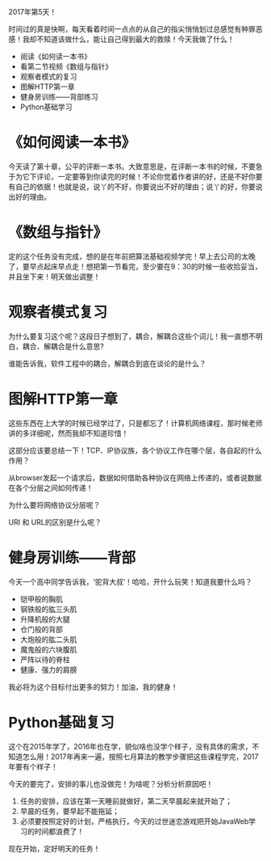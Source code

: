 2017年第5天！

时间过的真是快啊，每天看着时间一点点的从自己的指尖悄悄划过总感觉有种罪恶感！我却不知道该做什么，能让自己得到最大的救赎！今天我做了什么！

* 阅读《如何读一本书》
* 看第二节视频《数组与指针》
* 观察者模式的复习
* 图解HTTP第一章
* 健身房训练——背部练习
* Python基础学习

# 《如何阅读一本书》

今天读了第十章，公平的评断一本书。大致意思是，在评断一本书的时候，不要急于为它下评论，一定要等到你读完的时候！不论你觉着作者讲的好，还是不好你要有自己的依据！也就是说，说丫的不好，你要说出不好的理由；说丫的好，你要说出好的理由。

# 《数组与指针》

定的这个任务没有完成，想的是在年前把算法基础视频学完！早上去公司的太晚了，要早点起床早点走！想把第一节看完，至少要在9：30的时候一些收拾妥当，并且坐下来！明天做出调整！

# 观察者模式复习

为什么要复习这个呢？这段日子想到了，耦合，解耦合这些个词儿！我一直想不明白，耦合、解耦合是什么意思? 

谁能告诉我，软件工程中的耦合，解耦合到底在谈论的是什么？

# 图解HTTP第一章

这些东西在上大学的时候已经学过了，只是都忘了！计算机网络课程，那时候老师讲的多详细呢，然而我却不知道珍惜！

这部分应该要总结一下！TCP、IP协议族，各个协议工作在哪个层，各自起的什么作用？

从browser发起一个请求后，数据如何借助各种协议在网络上传递的，或者说数据在各个分层之间如何传递！

为什么要将网络协议分层呢？

URI 和 URL的区别是什么呢？

# 健身房训练——背部

今天一个高中同学告诉我，‘驼背大叔’！哈哈，开什么玩笑！知道我要什么吗？

* 铠甲般的胸肌
* 钢铁般的肱三头肌
* 升降机般的大腿
* 仓门般的背部
* 大炮般的肱二头肌
* 魔鬼般的六块腹肌
* 严阵以待的脊柱
* 健康、强力的肩膀

我必将为这个目标付出更多的努力！加油，我的健身！

# Python基础复习

这个在2015年学了，2016年也在学，貌似啥也没学个样子，没有具体的需求，不知道怎么用！2017年再来一遍，按照七月算法的教学步骤把这些课程学完，2017年要有个样子！


今天的要完了，安排的事儿也没做完！为啥呢？分析分析原因吧！

1. 任务的安排，应该在第一天睡前就做好，第二天早晨起来就开始了；
2. 早晨的任务，要早起不能拖延；
3. 必须要按照定好的计划，严格执行，今天的过世迷恋游戏把开始JavaWeb学习的时间都浪费了！

现在开始，定好明天的任务！





